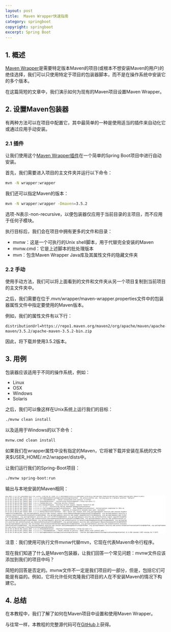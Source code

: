 ```yaml
---
layout: post
title:  Maven Wrapper快速指南
category: springboot
copyright: springboot
excerpt: Spring Boot
---
```


## 1. 概述

[Maven Wrapper](https://maven.apache.org/wrapper/)是需要特定版本Maven的项目(或根本不想安装Maven的用户)的绝佳选择，我们可以只使用特定于项目的包装器脚本，而不是在操作系统中安装它的多个版本。

在这篇简短的文章中，我们演示如何为现有的Maven项目设置Maven Wrapper。

## 2. 设置Maven包装器

有两种方法可以在项目中配置它，其中最简单的一种是使用适当的插件来自动化它或通过应用手动安装。

### 2.1 插件

让我们使用这个[Maven Wrapper插件](https://maven.apache.org/wrapper/maven-wrapper-plugin/)在一个简单的Spring Boot项目中进行自动安装。

首先，我们需要进入项目的主文件夹并运行以下命令：

```bash
mvn -N wrapper:wrapper
```

我们还可以指定Maven的版本：

```bash
mvn -N wrapper:wrapper -Dmaven=3.5.2
```

选项-N表示-non-recursive，以便包装器仅应用于当前目录的主项目，而不应用于任何子模块。

执行目标后，我们会在项目中拥有更多的文件和目录：

-   mvnw：这是一个可执行的Unix shell脚本，用于代替完全安装的Maven
-   mvnw.cmd：它是上述脚本的批处理版本
-   mvn：包含Maven Wrapper Java库及其属性文件的隐藏文件夹

### 2.2 手动

使用手动方法，我们可以将上面看到的文件和文件夹从另一个项目复制到当前项目的主文件夹中。

之后，我们需要在位于.mvn/wrapper/maven-wrapper.properties文件中的包装器属性文件中指定要使用的Maven版本。

例如，我们的属性文件有以下行：

```properties
distributionUrl=https://repo1.maven.org/maven2/org/apache/maven/apache-maven/3.5.2/apache-maven-3.5.2-bin.zip
```

因此，将下载并使用3.5.2版本。

## 3. 用例

包装器应该适用于不同的操作系统，例如：

-   Linux
-   OSX
-   Windows
-   Solaris

之后，我们可以像这样在Unix系统上运行我们的目标：

```bash
./mvnw clean install
```

以及适用于Windows的以下命令：

```bash
mvnw.cmd clean install
```

如果我们在wrapper属性中没有指定的Maven，它将被下载并安装在系统的文件夹$USER_HOME/.m2/wrapper/dists中。

让我们运行我们的Spring-Boot项目：

```bash
./mvnw spring-boot:run
```

输出与本地安装的Maven相同：

![](/assets/images/2023/springboot/springbootmavenwrapper01.png)

注意：我们使用可执行文件mvnw代替mvn，它现在代表Maven命令行程序。

现在我们知道了什么是Maven包装器，让我们回答一个常见问题：mvnw文件应该添加到我们的项目中吗？

简短的回答是否定的。mvnw文件不一定是我们项目的一部分，但是，包括它们可能是有益的。例如，它将允许任何克隆我们项目的人在不安装Maven的情况下构建它。

## 4. 总结

在本教程中，我们了解了如何在Maven项目中设置和使用Maven Wrapper。

与往常一样，本教程的完整源代码可在[GitHub](https://github.com/tuyucheng7/taketoday-tutorial4j/tree/master/spring-boot-modules/spring-boot-artifacts-1)上获得。